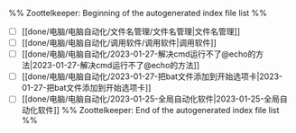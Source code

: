 %% Zoottelkeeper: Beginning of the autogenerated index file list  %%
- [ ]  [[done/电脑/电脑自动化/文件名管理/文件名管理|文件名管理]]
- [ ]  [[done/电脑/电脑自动化/调用软件/调用软件|调用软件]]
- [ ]  [[done/电脑/电脑自动化/2023-01-27-解决cmd运行不了@echo的方法|2023-01-27-解决cmd运行不了@echo的方法]]
- [ ]  [[done/电脑/电脑自动化/2023-01-27-把bat文件添加到开始选项卡|2023-01-27-把bat文件添加到开始选项卡]]
- [ ]  [[done/电脑/电脑自动化/2023-01-25-全局自动化软件|2023-01-25-全局自动化软件]]
%% Zoottelkeeper: End of the autogenerated index file list  %%
